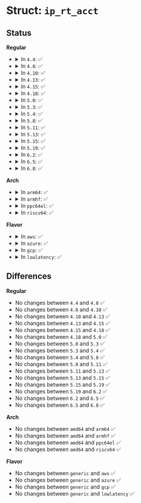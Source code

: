 # Struct: <code>ip_rt_acct</code>

## Status
<b>Regular</b>
<ul>
<li>
<details>
<summary>In <code>4.4</code>: ✅</summary>

```c
struct ip_rt_acct {
    __u32 o_bytes;
    __u32 o_packets;
    __u32 i_bytes;
    __u32 i_packets;
};
```
</details>
</li>
<li>
<details>
<summary>In <code>4.8</code>: ✅</summary>

```c
struct ip_rt_acct {
    __u32 o_bytes;
    __u32 o_packets;
    __u32 i_bytes;
    __u32 i_packets;
};
```
</details>
</li>
<li>
<details>
<summary>In <code>4.10</code>: ✅</summary>

```c
struct ip_rt_acct {
    __u32 o_bytes;
    __u32 o_packets;
    __u32 i_bytes;
    __u32 i_packets;
};
```
</details>
</li>
<li>
<details>
<summary>In <code>4.13</code>: ✅</summary>

```c
struct ip_rt_acct {
    __u32 o_bytes;
    __u32 o_packets;
    __u32 i_bytes;
    __u32 i_packets;
};
```
</details>
</li>
<li>
<details>
<summary>In <code>4.15</code>: ✅</summary>

```c
struct ip_rt_acct {
    __u32 o_bytes;
    __u32 o_packets;
    __u32 i_bytes;
    __u32 i_packets;
};
```
</details>
</li>
<li>
<details>
<summary>In <code>4.18</code>: ✅</summary>

```c
struct ip_rt_acct {
    __u32 o_bytes;
    __u32 o_packets;
    __u32 i_bytes;
    __u32 i_packets;
};
```
</details>
</li>
<li>
<details>
<summary>In <code>5.0</code>: ✅</summary>

```c
struct ip_rt_acct {
    __u32 o_bytes;
    __u32 o_packets;
    __u32 i_bytes;
    __u32 i_packets;
};
```
</details>
</li>
<li>
<details>
<summary>In <code>5.3</code>: ✅</summary>

```c
struct ip_rt_acct {
    __u32 o_bytes;
    __u32 o_packets;
    __u32 i_bytes;
    __u32 i_packets;
};
```
</details>
</li>
<li>
<details>
<summary>In <code>5.4</code>: ✅</summary>

```c
struct ip_rt_acct {
    __u32 o_bytes;
    __u32 o_packets;
    __u32 i_bytes;
    __u32 i_packets;
};
```
</details>
</li>
<li>
<details>
<summary>In <code>5.8</code>: ✅</summary>

```c
struct ip_rt_acct {
    __u32 o_bytes;
    __u32 o_packets;
    __u32 i_bytes;
    __u32 i_packets;
};
```
</details>
</li>
<li>
<details>
<summary>In <code>5.11</code>: ✅</summary>

```c
struct ip_rt_acct {
    __u32 o_bytes;
    __u32 o_packets;
    __u32 i_bytes;
    __u32 i_packets;
};
```
</details>
</li>
<li>
<details>
<summary>In <code>5.13</code>: ✅</summary>

```c
struct ip_rt_acct {
    __u32 o_bytes;
    __u32 o_packets;
    __u32 i_bytes;
    __u32 i_packets;
};
```
</details>
</li>
<li>
<details>
<summary>In <code>5.15</code>: ✅</summary>

```c
struct ip_rt_acct {
    __u32 o_bytes;
    __u32 o_packets;
    __u32 i_bytes;
    __u32 i_packets;
};
```
</details>
</li>
<li>
<details>
<summary>In <code>5.19</code>: ✅</summary>

```c
struct ip_rt_acct {
    __u32 o_bytes;
    __u32 o_packets;
    __u32 i_bytes;
    __u32 i_packets;
};
```
</details>
</li>
<li>
<details>
<summary>In <code>6.2</code>: ✅</summary>

```c
struct ip_rt_acct {
    __u32 o_bytes;
    __u32 o_packets;
    __u32 i_bytes;
    __u32 i_packets;
};
```
</details>
</li>
<li>
<details>
<summary>In <code>6.5</code>: ✅</summary>

```c
struct ip_rt_acct {
    __u32 o_bytes;
    __u32 o_packets;
    __u32 i_bytes;
    __u32 i_packets;
};
```
</details>
</li>
<li>
<details>
<summary>In <code>6.8</code>: ✅</summary>

```c
struct ip_rt_acct {
    __u32 o_bytes;
    __u32 o_packets;
    __u32 i_bytes;
    __u32 i_packets;
};
```
</details>
</li>
</ul>
<b>Arch</b>
<ul>
<li>
<details>
<summary>In <code>arm64</code>: ✅</summary>

```c
struct ip_rt_acct {
    __u32 o_bytes;
    __u32 o_packets;
    __u32 i_bytes;
    __u32 i_packets;
};
```
</details>
</li>
<li>
<details>
<summary>In <code>armhf</code>: ✅</summary>

```c
struct ip_rt_acct {
    __u32 o_bytes;
    __u32 o_packets;
    __u32 i_bytes;
    __u32 i_packets;
};
```
</details>
</li>
<li>
<details>
<summary>In <code>ppc64el</code>: ✅</summary>

```c
struct ip_rt_acct {
    __u32 o_bytes;
    __u32 o_packets;
    __u32 i_bytes;
    __u32 i_packets;
};
```
</details>
</li>
<li>
<details>
<summary>In <code>riscv64</code>: ✅</summary>

```c
struct ip_rt_acct {
    __u32 o_bytes;
    __u32 o_packets;
    __u32 i_bytes;
    __u32 i_packets;
};
```
</details>
</li>
</ul>
<b>Flavor</b>
<ul>
<li>
<details>
<summary>In <code>aws</code>: ✅</summary>

```c
struct ip_rt_acct {
    __u32 o_bytes;
    __u32 o_packets;
    __u32 i_bytes;
    __u32 i_packets;
};
```
</details>
</li>
<li>
<details>
<summary>In <code>azure</code>: ✅</summary>

```c
struct ip_rt_acct {
    __u32 o_bytes;
    __u32 o_packets;
    __u32 i_bytes;
    __u32 i_packets;
};
```
</details>
</li>
<li>
<details>
<summary>In <code>gcp</code>: ✅</summary>

```c
struct ip_rt_acct {
    __u32 o_bytes;
    __u32 o_packets;
    __u32 i_bytes;
    __u32 i_packets;
};
```
</details>
</li>
<li>
<details>
<summary>In <code>lowlatency</code>: ✅</summary>

```c
struct ip_rt_acct {
    __u32 o_bytes;
    __u32 o_packets;
    __u32 i_bytes;
    __u32 i_packets;
};
```
</details>
</li>
</ul>

## Differences
<b>Regular</b>
<ul>
<li>
No changes between <code>4.4</code> and <code>4.8</code> ✅
</li>
<li>
No changes between <code>4.8</code> and <code>4.10</code> ✅
</li>
<li>
No changes between <code>4.10</code> and <code>4.13</code> ✅
</li>
<li>
No changes between <code>4.13</code> and <code>4.15</code> ✅
</li>
<li>
No changes between <code>4.15</code> and <code>4.18</code> ✅
</li>
<li>
No changes between <code>4.18</code> and <code>5.0</code> ✅
</li>
<li>
No changes between <code>5.0</code> and <code>5.3</code> ✅
</li>
<li>
No changes between <code>5.3</code> and <code>5.4</code> ✅
</li>
<li>
No changes between <code>5.4</code> and <code>5.8</code> ✅
</li>
<li>
No changes between <code>5.8</code> and <code>5.11</code> ✅
</li>
<li>
No changes between <code>5.11</code> and <code>5.13</code> ✅
</li>
<li>
No changes between <code>5.13</code> and <code>5.15</code> ✅
</li>
<li>
No changes between <code>5.15</code> and <code>5.19</code> ✅
</li>
<li>
No changes between <code>5.19</code> and <code>6.2</code> ✅
</li>
<li>
No changes between <code>6.2</code> and <code>6.5</code> ✅
</li>
<li>
No changes between <code>6.5</code> and <code>6.8</code> ✅
</li>
</ul>
<b>Arch</b>
<ul>
<li>
No changes between <code>amd64</code> and <code>arm64</code> ✅
</li>
<li>
No changes between <code>amd64</code> and <code>armhf</code> ✅
</li>
<li>
No changes between <code>amd64</code> and <code>ppc64el</code> ✅
</li>
<li>
No changes between <code>amd64</code> and <code>riscv64</code> ✅
</li>
</ul>
<b>Flavor</b>
<ul>
<li>
No changes between <code>generic</code> and <code>aws</code> ✅
</li>
<li>
No changes between <code>generic</code> and <code>azure</code> ✅
</li>
<li>
No changes between <code>generic</code> and <code>gcp</code> ✅
</li>
<li>
No changes between <code>generic</code> and <code>lowlatency</code> ✅
</li>
</ul>
